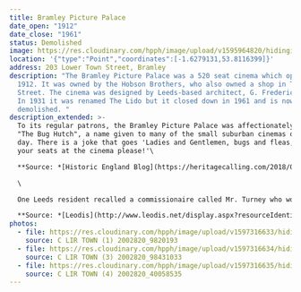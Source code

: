 ```yaml
---
title: Bramley Picture Palace
date_open: "1912"
date_close: "1961"
status: Demolished
image: https://res.cloudinary.com/hpph/image/upload/v1595964820/hidinginplainsight/bramleypicturehouse.svg
location: '{"type":"Point","coordinates":[-1.6279131,53.8116399]}'
address: 203 Lower Town Street, Bramley
description: "The Bramley Picture Palace was a 520 seat cinema which opened in
  1912. It was owned by the Hobson Brothers, who also owned a shop in Town
  Street. The cinema was designed by Leeds-based architect, G. Frederick Bowman.
  In 1931 it was renamed The Lido but it closed down in 1961 and is now
  demolished. "
description_extended: >-
  To its regular patrons, the Bramley Picture Palace was affectionately known as
  "The Bug Hutch", a name given to many of the small suburban cinemas of its
  day. There is a joke that goes 'Ladies and Gentlemen, bugs and fleas, take
  your seats at the cinema please!'\

  **Source: *[Historic England Blog](https://heritagecalling.com/2018/01/12/pass-the-popcorn-a-brief-introduction-to-cinemas/)***\

  \

  One Leeds resident recalled a commissionaire called Mr. Turney who worked at the Bramley Picture Palace who would hunt for those shouting out during screenings.\

  **Source: *[Leodis](http://www.leodis.net/display.aspx?resourceIdentifier=2002820_98431033&DISPLAY=FULL)***
photos:
  - file: https://res.cloudinary.com/hpph/image/upload/v1597316633/hidinginplainsight/Bramley_Picture_Palace_Lido_Cinema_Leeds_Libraries_2002820_98431033.jpg
    source: C LIR TOWN (1) 2002820_9820193
  - file: https://res.cloudinary.com/hpph/image/upload/v1597316634/hidinginplainsight/Bramley_Picture_Palace_Lido_Cinema_Leeds_Libraries_2002820_9820193.jpg
    source: C LIR TOWN (3) 2002820_98431033
  - file: https://res.cloudinary.com/hpph/image/upload/v1597316635/hidinginplainsight/Bramley_Picture_Palace_Lido_Cinema_Leeds_Libraries_2002820_40058535.jpg
    source: C LIR TOWN (4) 2002820_40058535
---
```

